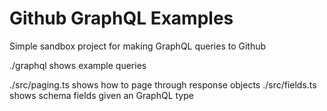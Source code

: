 # Github GraphQL Examples
Simple sandbox project for making GraphQL queries to Github 

./graphql shows example queries

./src/paging.ts shows how to page through response objects
./src/fields.ts shows schema fields given an GraphQL type
